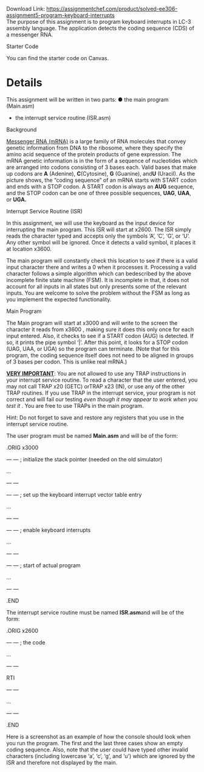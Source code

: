 Download Link: https://assignmentchef.com/product/solved-ee306-assignment5-program-keyboard-interrupts
<br>
The purpose of this assignment is to program keyboard interrupts in LC-3 assembly language. The application detects the coding sequence (CDS) of a messenger RNA.

Starter Code

You can find the starter code on Canvas.

<h1>Details</h1>

This assignment will be written in two parts: ● the main program (Main.asm)

<ul>

 <li>the interrupt service routine (ISR.asm)</li>

</ul>

Background

<u><a href="https://en.wikipedia.org/wiki/Messenger_RNA">Messenger RNA (mRNA)</a>​</u> is a large family of RNA molecules that convey genetic information from DNA to the ribosome, where they specify the amino acid sequence of the protein products of gene expression. The mRNA genetic information is in the form of a sequence of nucleotides which are arranged into codons consisting of 3 bases each. Valid bases that make up codons are ​<strong>A</strong>​ (Adenine), ​<strong>C </strong>​(Cytosine), ​<strong>G</strong> (Guanine), and ​<strong>U</strong>​ (Uracil). As the picture shows, the “coding sequence” of an mRNA starts with START codon and ends with a STOP codon. A START codon is always an ​<strong>AUG</strong>​ sequence, and the STOP codon can be one of three possible sequences, ​<strong>UAG</strong>​, <strong>UAA</strong>​​, or ​<strong>UGA.</strong>

Interrupt Service Routine (ISR)

In this assignment, we will use the keyboard as the input device for interrupting the main program. This ISR will start at ​x2600​. The ISR simply reads the character typed and accepts only the symbols ‘A’, ‘C’, ‘G’, or ‘U’. Any other symbol will be ignored. Once it detects a valid symbol, it places it at location ​x3600​.

The main program will constantly check this location to see if there is a valid input character there and writes a ​0 when it processes it. Processing a valid character follows a simple algorithm which can be​    described by the above incomplete finite state machine (FSM). It is incomplete in that, it does not account for all inputs in all states but only presents some of the relevant inputs. You are welcome to solve the problem without the FSM as long as you implement the expected functionality.




Main Program

The Main program will start at x3000​​ and will write to the screen the character it reads from x3600​​ , making sure it does this only once for each input entered. Also, it checks to see if a START codon (AUG) is detected. If so, it prints the pipe symbol ‘|’. After this point, it looks for a STOP codon (UAG, UAA, or UGA) so the program can terminate. (Note that for this program, the coding sequence itself does not need to be aligned in groups of 3 bases per codon. This is unlike real mRNA.)

<strong><u>VERY IMPORTANT</u></strong><u>​</u>: You are not allowed to use any TRAP instructions in your interrupt service routine. To read a character that the user entered, you may not call ​TRAP x20​ (​GETC​) or ​TRAP x23​ (​IN​), or use any of the other TRAP routines. If you use TRAP in the interrupt service, your program is not correct and will fail our testing <em>even though it may appear to work when you test it</em>​  ​. You are free to use TRAPs in the main program.

Hint: Do not forget to save and restore any registers that you use in the interrupt service routine.




The user program must be named ​<strong>Main.asm</strong>​ and will be of the form:

.ORIG x3000

—     —     ; initialize the stack pointer (needed on the old simulator)

…

—     —

—     —     ; set up the keyboard interrupt vector table entry

…

—     —

—     —     ; enable keyboard interrupts

…

—     —

—     —     ; start of actual program

…

—     —

.END




The interrupt service routine must be named ​<strong>ISR.asm</strong>​ and will be of the form:

.ORIG x2600

—     —     ; the code

…

—     —

RTI

—     —

…

—     —

.END




Here is a screenshot as an example of how the console should look when you run the program. The first and the last three cases show an empty coding sequence. Also, note that the user could have typed other invalid characters (including lowercase ‘a’, ‘c’, ‘g’, and ‘u’) which are ignored by the ISR and therefore not displayed by the main.